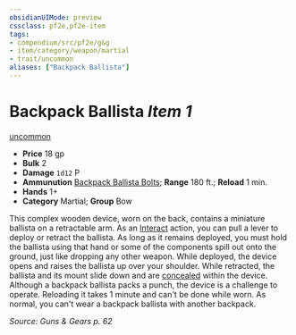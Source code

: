 ```yaml
---
obsidianUIMode: preview
cssclass: pf2e,pf2e-item
tags:
- compendium/src/pf2e/g&g
- item/category/weapon/martial
- trait/uncommon
aliases: ["Backpack Ballista"]
---
```

# Backpack Ballista *Item 1*  
[uncommon](/rules/traits/uncommon.md)  

- **Price** 18 gp
- **Bulk** 2
- **Damage** `1d12` P
- **Ammunution** [Backpack Ballista Bolts](/compendium/equipment/items/backpack-ballista-bolts-g-g.md); **Range** 180 ft.; **Reload** 1 min.
- **Hands** 1+
- **Category** Martial; **Group** Bow 

This complex wooden device, worn on the back, contains a miniature ballista on a retractable arm. As an [Interact](/rules/actions/interact.md) action, you can pull a lever to deploy or retract the ballista. As long as it remains deployed, you must hold the ballista using that hand or some of the components spill out onto the ground, just like dropping any other weapon. While deployed, the device opens and raises the ballista up over your shoulder. While retracted, the ballista and its mount slide down and are [concealed](/rules/conditions.md#Concealed) within the device. Although a backpack ballista packs a punch, the device is a challenge to operate. Reloading it takes 1 minute and can't be done while worn. As normal, you can't wear a backpack ballista with another backpack.

*Source: Guns & Gears p. 62*